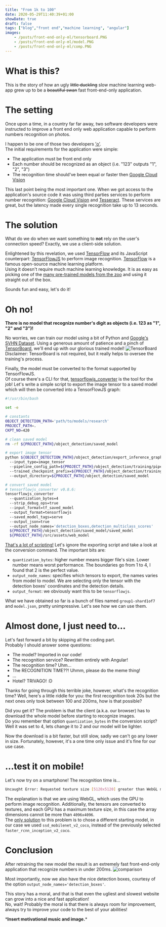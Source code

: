```yaml
---
title: "From 1k to 100"
date: 2020-05-29T11:40:39+01:00
showDate: true
draft: false
tags: ["blog","front end","machine learning", "angular"]
images:
    - /posts/front-end-only-ml/tensorboard.PNG
    - /posts/front-end-only-ml/model.PNG
    - /posts/front-end-only-ml/comp.PNG
---
```


# What is this?
This is the story of how an ugly ~~little duckling~~ slow machine learning web-app grew up to be a ~~beautiful swan~~ fast front-end-only application.

# The setting
Once upon a time, in a country far far away, two software developers were instructed to improve a front end only web application
capable to perform numbers recognition on photos.

I happen to be one of those two developers ['o'](https://en.meming.world/images/en/6/6e/Surprised_Pikachu.jpg).  
The initial requirements for the application were simple:
- The application must be front end only
- Each number should be recognized as an object (i.e. "123" outputs "1", "2", "3")
- The recognition time should've been equal or faster then [Google Cloud Vision](https://cloud.google.com/vision/)

This last point being the most important one. When we got access to the application's source code it was using third parties services to perform number recognition:
 [Google Cloud Vision](https://cloud.google.com/vision/) and [Tesseract](https://github.com/tesseract-ocr/tesseract). These services are great, but the latency made every single recognition take up to 13 seconds.

# The solution
What do we do when we want something to **not** rely on the user's connection speed? Exactly, we use a client-side solution.

Enlightened by this revelation, we used [TensorFlow](https://www.tensorflow.org/) and its JavaScript counterpart: [TensorFlowJS](https://www.tensorflow.org/js) to perform image recognition.
[TensorFlow](https://www.tensorflow.org/) is a famous open-source machine learning platform.  
Using it doesn't require much machine learning knowledge. It is as easy as picking one of the [many pre-trained
models from the zoo](https://github.com/tensorflow/models/blob/master/research/object_detection/g3doc/detection_model_zoo.md) and using it straight out of the box.

Sounds fun and easy, let's do it!

# Oh no!
**There is no model that recognize number's digit as objects (i.e. 123 as "1", "2" and "3")!**

No worries, we can train our model using a bit of Python and [Google's SVHN Dataset](http://ufldl.stanford.edu/housenumbers/).
Using a generous amount of patience and a pinch of [TensorBoard](https://www.tensorflow.org/tensorboard), we'll end up with our glorious trained model!
![TensorBoard](/posts/front-end-only-ml/tensorboard.PNG)
Disclaimer: TensorBoard is not required, but it really helps to oversee the training's process.

Finally, the model must be converted to the format supported by TensorFlowJS.  
Of course there's a CLI for that, [tensorflowjs_converter](https://github.com/tensorflow/tfjs-converter) is the tool for the job! Let's write a simple script to export the image tensor to a saved model which will then be converted into a TensorFlowJS graph:

```bash
#!/usr/bin/bash

set -e

# constants
OBJECT_DETECTION_PATH='path/to/models/research'
PROJECT_PATH=.
CKPT_NO=420

# clean saved model
rm -rf ${PROJECT_PATH}/object_detection/saved_model

# export image tensor
python ${OBJECT_DETECTION_PATH}/object_detection/export_inference_graph.py
  --input_type=image_tensor
  --pipeline_config_path=${PROJECT_PATH}/object_detection/training/pipeline.config
  --trained_checkpoint_prefix=${PROJECT_PATH}/object_detection/training/model.ckpt-${CKPT_NO}
  --output_directory=${PROJECT_PATH}/object_detection/saved_model

# convert saved model
# tensorflowjs_converter v0.8.6:
tensorflowjs_converter
  --quantization_bytes=4
  --strip_debug_ops=true
  --input_format=tf_saved_model
  --output_format=tensorflowjs
  --saved_model_tags=serve
  --output_json=true
  --output_node_names='detection_boxes,detection_multiclass_scores'
  ${PROJECT_PATH}/object_detection/saved_model/saved_model
  ${PROJECT_PATH}/src/assets/web_model
```
[That's a lot of scripting!](https://i.imgur.com/p3Vd29z.jpg)
Let's ignore the exporting script and take a look at the conversion command. The important bits are:
- `quantization_bytes`: higher number means bigger file's size. Lower number means worst performance. The boundaries go from 1 to 4, I found that 2 is the perfect value.
- `output_node_names`: specifies which tensors to export, the names varies from model to model. We are selecting only the tensor with the detection boxes' coordinates and the detection details.
- `output_format`: we obviously want this to be `tensorflowjs`.

What we have obtained so far is a bunch of files named `group1-shard1of7` and `model.json`, pretty unimpressive. Let's see how we can use them.

# Almost done, I just need to...
Let's fast forward a bit by skipping all the coding part.  
Probably I should answer some questions:
- The model? Imported in our code!
- The recognition service? Rewritten entirely with Angular!
- The recognition time? Uhm...
- The RECOGNITION TIME??! Uhmm, please do the meme thing!
- ...
- Hotel? TRIVAGO! :D

Thanks for going through this terrible joke, however, what's the recognition time?
Well, here's a little riddle for you: the first recognition took 20s but the next ones only took between 100 and 200ms, how is that possible?

Did you get it? The problem is that the client (a.k.a. our browser) has to download the whole model before starting to recognize images.  
Do you remember that option `quantization_bytes` in the conversion script? Well it was set to 4, lets change it to 2 and our model will be lighter.

Now the download is a bit faster, but still slow, sadly we can't go any lower in size. Fortunately, however, it's a one time only issue and it's fine for our use case.

# ...test it on mobile!
Let's now try on a smartphone! The recognition time is...  
```bash
Uncaught Error: Requested texture size [5120x5120] greater than WebGL maximum on this browser / GPU [4096x4096]
```  
The explanation is that we are using WebGL, which uses the GPU to perform image recognition. Additionally, the tensors are converted to textures, and each GPU has a maximum texture size, in this case the array dimensions cannot be more than `4096x4096`.  
The [only solution](https://github.com/tensorflow/tfjs/issues/689#issuecomment-503590183) to this problem is to chose a different starting model, in our case we used `ssd_mobilenet_v2_coco`, instead of the previously selected `faster_rcnn_inception_v2_coco`.

# Conclusion
After retraining the new model the result is an extremely fast front-end-only application that recognize numbers in under 200ms.
![comparison](/posts/front-end-only-ml/comp.PNG)

Most importantly, now we also have the nice detection boxes, courtesy of the option `output_node_names='detection_boxes'`.  

This story has a moral, and that is that even the ugliest and slowest website can grow into a nice and fast application!  
No, wait! Probably the moral is that there is always room for improvement, always try to improve your code to the best of your abilities!


\***Insert motivational music and image.**\*